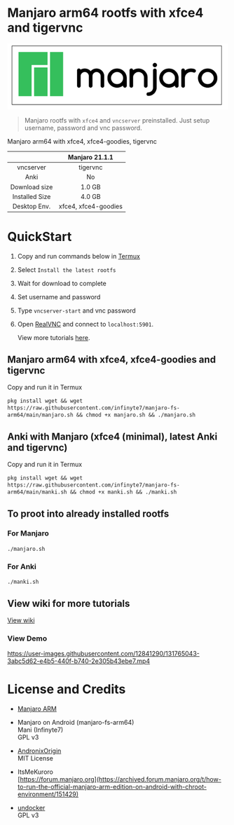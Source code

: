 # Manjaro arm64 rootfs with xfce4 and tigervnc

![](manjaro.png)

> Manjaro rootfs with `xfce4` and `vncserver` preinstalled. Just setup username, password and vnc password.


Manjaro arm64 with xfce4, xfce4-goodies, tigervnc

|  | Manjaro 21.1.1  |
| :---:   | :-: |
| vncserver | tigervnc |
| Anki | No | Yes |
| Download size | 1.0 GB |
| Installed Size | 4.0 GB |
| Desktop Env. | xfce4, xfce4-goodies |

# QuickStart
1. Copy and run commands below in [Termux](https://f-droid.org/en/packages/com.termux)
2. Select `Install the latest rootfs`
3. Wait for download to complete
4. Set username and password
5. Type `vncserver-start` and vnc password
6. Open [RealVNC](https://play.google.com/store/apps/details?id=com.realvnc.viewer.android) and connect to `localhost:5901`.

    View more tutorials [here](https://github.com/infinyte7/manjaro-fs-arm64/wiki).

## Manjaro arm64 with xfce4, xfce4-goodies and tigervnc
Copy and run it in Termux
```
pkg install wget && wget https://raw.githubusercontent.com/infinyte7/manjaro-fs-arm64/main/manjaro.sh && chmod +x manjaro.sh && ./manjaro.sh
```

## Anki with Manjaro (xfce4 (minimal), latest Anki and tigervnc)
Copy and run it in Termux
```
pkg install wget && wget https://raw.githubusercontent.com/infinyte7/manjaro-fs-arm64/main/manki.sh && chmod +x manki.sh && ./manki.sh
```

## To proot into already installed rootfs
### For Manjaro
```
./manjaro.sh
```
### For Anki
```
./manki.sh
```

## View wiki for more tutorials
[View wiki](https://github.com/infinyte7/manjaro-fs-arm64/wiki)

### View Demo
https://user-images.githubusercontent.com/12841290/131765043-3abc5d62-e4b5-440f-b740-2e305b43ebe7.mp4

# License and Credits
- [Manjaro ARM](https://manjaro.org/)

- Manjaro on Android (manjaro-fs-arm64)<br>
    Mani (Infinyte7)<br>GPL v3

- [AndronixOrigin](https://github.com/AndronixApp/AndronixOrigin)<br>MIT License

- ItsMeKuroro<br>[https://forum.manjaro.org](https://archived.forum.manjaro.org/t/how-to-run-the-official-manjaro-arm-edition-on-android-with-chroot-environment/151429)

- [undocker](http://github.com/larsks/undocker)<br>
    GPL v3

